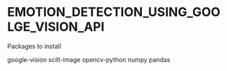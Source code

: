 # EMOTION_DETECTION_USING_GOOLGE_VISION_API

Packages to install

google-vision
scilt-image
opencv-python
numpy
pandas

